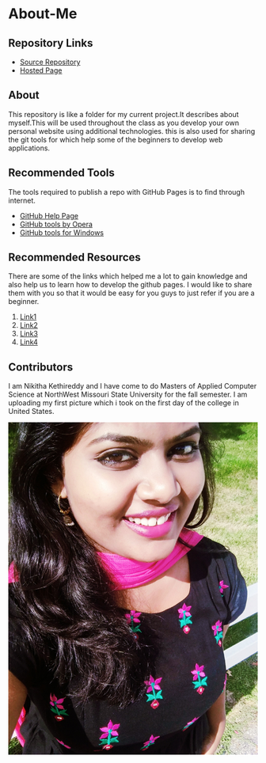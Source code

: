 # About-Me

## Repository Links
*  [Source Repository](https://github.com/nikithakethireddy1996/about-me)
*  [Hosted Page](https://nikithakethireddy1996.github.io/about-me)

## About
This repository is like a folder for my current project.It describes about myself.This will be used throughout the class as you develop your own personal website using additional technologies. this is also used for sharing the git tools for which help some of the beginners to develop web applications.

## Recommended Tools
The tools required to publish a repo with GitHub Pages is to find through internet. 
* [GitHub Help Page ](https://help.github.com/en/articles/basic-writing-and-formatting-syntax)
* [GitHub tools by Opera](https://www.opera.com/download)
* [GitHub tools for Windows](https://gitforwindows.org)

## Recommended Resources
There are some of the links which helped me a lot to gain knowledge and also help us to learn how to develop the github pages. I would like to share them with you so that it would be easy for you guys to just refer if you are a beginner. 
1. [Link1](https://daringfireball.net/projects/markdown/syntax)
1. [Link2](https://git-scm.com/docs/gittutorial)
1. [Link3](https://www.w3schools.com)
1. [Link4](https://stackoverflow.com)

## Contributors
I am Nikitha Kethireddy and I have come to do Masters of Applied Computer Science at NorthWest Missouri State University for the fall semester. I am uploading my first picture which i took on the first day of the college in United States.

![](https://raw.githubusercontent.com/nikithakethireddy1996/about-me/master/IMG_20190815_162414.jpg)


 

